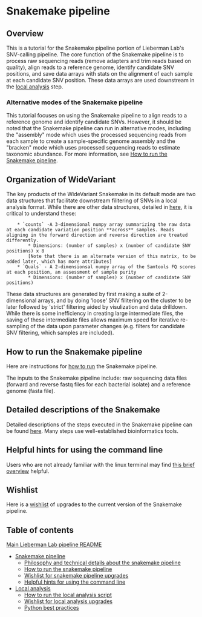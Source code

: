 # Snakemake pipeline


## Overview

This is a tutorial for the Snakemake pipeline portion of Lieberman Lab's SNV-calling pipeline. The core function of the Snakemake pipeline is to process raw sequencing reads (remove adapters and trim reads based on quality), align reads to a reference genome, identify candidate SNV positions, and save data arrays with stats on the alignment of each sample at each candidate SNV position. These data arrays are used downstream in the [local analysis](readme_local_main) step. 


### Alternative modes of the Snakemake pipeline

This tutorial focuses on using the Snakemake pipeline to align reads to a reference genome and identify candidate SNVs. However, it should be noted that the Snakemake pipeline can run in alternative modes, including the "assembly" mode which uses the processed sequencing reads from each sample to create a sample-specific genome assembly and the "bracken" mode which uses processed sequencing reads to estimate taxonomic abundance. For more information, see [How to run the Snakemake pipeline](readme_snake_run.md).


## Organization of WideVariant 

The key products of the WideVariant Snakemake in its default mode are two data structures that facilitate downstream filitering of SNVs in a local analysis format. While there are other data structures, detailed in [here](readme_snake_run.md), it is critical to understand these:

		* `counts` -A 3-dimensional numpy array summarizing the raw data at each candidate variation position **across** samples. Reads aligning in the forward direction and reverse direction are treated differently. 
			* Dimensions: (number of samples) x (number of candidate SNV positions) x 8
			[Note that there is an alternate version of this matrix, to be added later, which has more attributes]
		* `Quals` - A 2-dimensionsal numpy array of the Samtools FQ scores at each position, an assessment of sample purity
			* Dimensions: (number of samples) x (number of candidate SNV positions)

These data structures are generated by first making a suite of 2-dimensional arrays, and by doing 'loose' SNV filitering on the cluster to be later followed by 'strict' filtering aided by visulization and data drilldown. While there is some inefficiency in creating large intermediate files, the saving of these intermediate files allows maximum speed for iterative re-sampling of the data upon parameter changes (e.g. filters for candidate SNV filtering, which samples are included).

## How to run the Snakemake pipeline

Here are instructions for [how to run](readme_snake_run.md) the Snakemake pipeline.

The inputs to the Snakemake pipeline include: raw sequencing data files (forward and reverse fastq files for each bacterial isolate) and a reference genome (fasta file).


## Detailed descriptions of the Snakemake

Detailed descriptions of the steps executed in the Snakemake pipeline can be found [here](readme_snake_rules.md). Many steps use well-established bioinformatics tools.


## Helpful hints for using the command line

Users who are not already familiar with the linux terminal may find [this brief overview](readme_snake_basics.md) helpful.


## Wishlist

Here is a [wishlist](readme_snake_wishlist.md) of upgrades to the current version of the Snakemake pipeline.


## Table of contents

[Main Lieberman Lab pipeline README](../README.md)
* [Snakemake pipeline](readme_snake_main.md)
	* [Philosophy and technical details about the snakemake pipeline](readme_snake_rules.md)
	* [How to run the snakemake pipeline](readme_snake_run.md)
	* [Wishlist for snakemake pipeline upgrades](readme_snake_wishlist.md)
	* [Helpful hints for using the command line](readme_snake_basics.md)
* [Local analysis](readme_local_main.md)
	* [How to run the local analysis script](readme_local_run.md)
	* [Wishlist for local analysis upgrades](readme_local_wishlist.md)
	* [Python best practices](readme_local_best.md)
